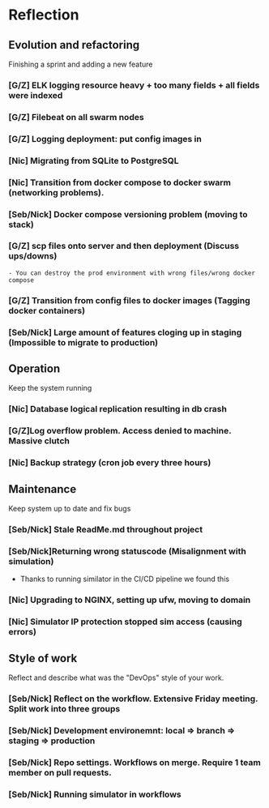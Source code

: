 # Reflection

## Evolution and refactoring
Finishing a sprint and adding a new feature 

### [G/Z] ELK logging resource heavy + too many fields + all fields were indexed


### [G/Z] Filebeat on all swarm nodes


### [G/Z] Logging deployment: put config images in


### [Nic] Migrating from SQLite to PostgreSQL


### [Nic] Transition from docker compose to docker swarm (networking problems).


### [Seb/Nick] Docker compose versioning problem (moving to stack)


### [G/Z] scp files onto server and then deployment (Discuss ups/downs)
    - You can destroy the prod environment with wrong files/wrong docker compose
  

### [G/Z] Transition from config files to docker images (Tagging docker containers) 



### [Seb/Nick] Large amount of features cloging up in staging (Impossible to migrate to production)



## Operation
Keep the system running

### [Nic] Database logical replication resulting in db crash



### [G/Z]Log overflow problem. Access denied to machine. Massive clutch



### [Nic] Backup strategy (cron job every three hours)




## Maintenance
Keep system up to date and fix bugs 
### [Seb/Nick] Stale ReadMe.md throughout project
### [Seb/Nick]Returning wrong statuscode (Misalignment with simulation) 
   - Thanks to running similator in the CI/CD pipeline we found this
### [Nic] Upgrading to NGINX, setting up ufw, moving to domain
### [Nic] Simulator IP protection stopped sim access (causing errors)


## Style of work
Reflect and describe what was the "DevOps" style of your work.
### [Seb/Nick] Reflect on the workflow. Extensive Friday meeting. Split work into three groups
### [Seb/Nick] Development environemnt: local => branch => staging => production
### [Seb/Nick] Repo settings. Workflows on merge. Require 1 team member on pull requests.
### [Seb/Nick] Running simulator in workflows
